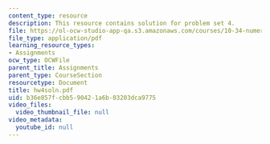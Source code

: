 ```yaml
---
content_type: resource
description: This resource contains solution for problem set 4.
file: https://ol-ocw-studio-app-qa.s3.amazonaws.com/courses/10-34-numerical-methods-applied-to-chemical-engineering-fall-2005/b36e857fcbb590421a6b03203dca9775_hw4soln.pdf
file_type: application/pdf
learning_resource_types:
- Assignments
ocw_type: OCWFile
parent_title: Assignments
parent_type: CourseSection
resourcetype: Document
title: hw4soln.pdf
uid: b36e857f-cbb5-9042-1a6b-03203dca9775
video_files:
  video_thumbnail_file: null
video_metadata:
  youtube_id: null
---
```

